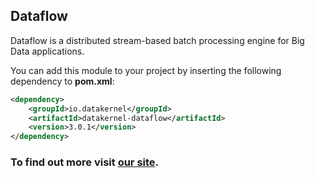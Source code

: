 ## Dataflow

Dataflow is a distributed stream-based batch processing engine for Big Data applications. 

You can add this module to your project by inserting the following dependency to **pom.xml**:
```xml
<dependency>
    <groupId>io.datakernel</groupId>
    <artifactId>datakernel-dataflow</artifactId>
    <version>3.0.1</version>
</dependency>
```

### To find out more visit [our site](https://datakernel.io/docs/cloud/dataflow.html).
